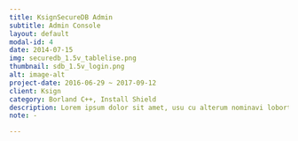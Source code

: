 ```yaml
---
title: KsignSecureDB Admin
subtitle: Admin Console
layout: default
modal-id: 4
date: 2014-07-15
img: securedb_1.5v_tablelise.png
thumbnail: sdb_1.5v_login.png
alt: image-alt
project-date: 2016-06-29 ~ 2017-09-12
client: Ksign
category: Borland C++, Install Shield
description: Lorem ipsum dolor sit amet, usu cu alterum nominavi lobortis. At duo novum diceret. Tantas apeirian vix et, usu sanctus postulant inciderint ut, populo diceret necessitatibus in vim. Cu eum dicam feugiat noluisse.
note: -

---
```

